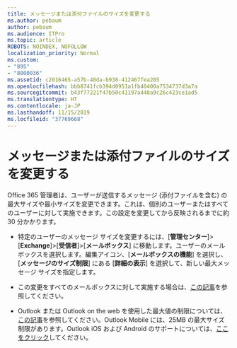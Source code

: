 ```yaml
---
title: メッセージまたは添付ファイルのサイズを変更する
ms.author: pebaum
author: pebaum
ms.audience: ITPro
ms.topic: article
ROBOTS: NOINDEX, NOFOLLOW
localization_priority: Normal
ms.custom:
- "895"
- "8000036"
ms.assetid: c2016465-a57b-40da-b938-412467fea205
ms.openlocfilehash: bbb8741fcb394d0951a1fb40400a7534737d3a7a
ms.sourcegitcommit: b43f77221f47b50c41197a448a9c26c423ce1ad5
ms.translationtype: HT
ms.contentlocale: ja-JP
ms.lasthandoff: 11/15/2019
ms.locfileid: "37769668"
---
```

# <a name="changing-message-or-attachment-size"></a>メッセージまたは添付ファイルのサイズを変更する

Office 365 管理者は、ユーザーが送信するメッセージ (添付ファイルを含む) の最大サイズや最小サイズを変更できます。これは、個別のユーザーまたはすべてのユーザーに対して実施できます。この設定を変更してから反映されるまでに約 30 分かかります。
  
- 特定のユーザーのメッセージ サイズを変更するには、[**管理センター**]\>[**Exchange**]\>[**受信者**]\>[**メールボックス**] に移動します。ユーザーのメールボックスを選択します。編集アイコン、[**メールボックスの機能**] を選択し、[**メッセージのサイズ制限**] にある [**詳細の表示**] を選択して、新しい最大メッセージ サイズを指定します。

- この変更をすべてのメールボックスに対して実施する場合は、[この記事](https://www.microsoft.com/microsoft-365/blog/2015/04/15/office-365-now-supports-larger-email-messages-up-to-150-mb/)を参照してください。

- Outlook または Outlook on the web を使用した最大値の制限については、[この記事](https://technet.microsoft.com/library/exchange-online-limits.aspx#MessageLimits)を参照してください。Outlook Mobile には、25MB の最大サイズ制限があります。Outlook iOS および Android のサポートについては、[ここをクリック](https://support.office.com/article/Get-in-app-help-for-Outlook-for-iOS-and-Android-218a22d1-9fa5-4889-b689-de1c63493243)してください。
